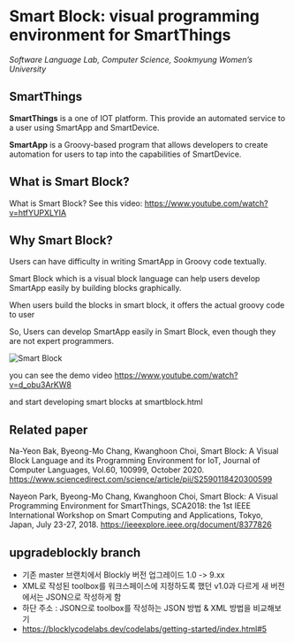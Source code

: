 Smart Block: visual programming environment for SmartThings
===================
*Software Language Lab, Computer Science, Sookmyung Women’s University*


SmartThings
-------------

**SmartThings** is a one of IOT platform. This provide an automated service to a user using SmartApp and SmartDevice.

**SmartApp** is a Groovy-based program that allows developers to create automation for users to tap into the capabilities of SmartDevice.


What is Smart Block?
-------------
What is Smart Block? See this video: https://www.youtube.com/watch?v=htfYUPXLYIA


Why Smart Block?
-------------
Users can have difficulty in writing SmartApp in Groovy code textually.

Smart Block which is a visual block language can help users develop SmartApp easily by building blocks graphically.

When users build the blocks in smart block, it offers the actual groovy code to user

So, Users can develop SmartApp easily in Smart Block, even though they are not expert programmers.

![Smart Block](https://github.com/baknayeon/smartblock/blob/master/main.PNG)

you can see the demo video
https://www.youtube.com/watch?v=d_obu3ArKW8

and start developing smart blocks at smartblock.html

Related paper
-------------
Na-Yeon Bak, Byeong-Mo Chang, Kwanghoon Choi, Smart Block: A Visual Block Language and its Programming Environment for IoT, Journal of Computer Languages, Vol.60, 100999, October 2020.
https://www.sciencedirect.com/science/article/pii/S2590118420300599

Nayeon Park, Byeong-Mo Chang, Kwanghoon Choi, Smart Block: A Visual Programming Environment for SmartThings, SCA2018: the 1st IEEE International Workshop on Smart Computing and Applications, Tokyo, Japan, July 23-27, 2018.
https://ieeexplore.ieee.org/document/8377826

upgradeblockly branch
-------------
- 기존 master 브랜치에서 Blockly 버전 업그레이드 1.0 -> 9.xx
- XML로 작성된 toolbox를 워크스페이스에 지정하도록 했던 v1.0과 다르게 새 버전에서는 JSON으로 작성하게 함
- 하단 주소 : JSON으로 toolbox를 작성하는 JSON 방법 & XML 방법을 비교해보기
- https://blocklycodelabs.dev/codelabs/getting-started/index.html#5
